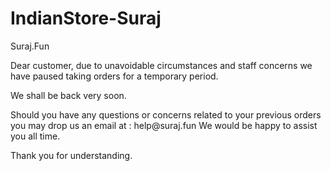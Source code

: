 # IndianStore-Suraj
Suraj.Fun
<html>
<body> 
Dear customer,
  due to unavoidable circumstances and staff concerns we have paused taking orders for a temporary period. <p>
We shall be back very soon. <p>
Should you have any questions or concerns related to your previous orders you may drop us an email at : help@suraj.fun
We would be happy to assist you all time. <p>
Thank you for understanding.
